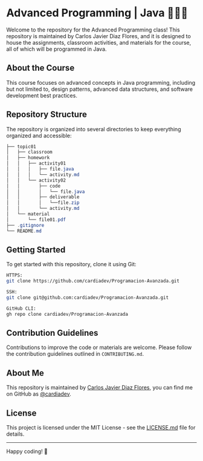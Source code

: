 # Advanced Programming | Java 👨🏻‍💻

Welcome to the repository for the Advanced Programming class! This repository is maintained by Carlos Javier Diaz Flores, and it is designed to house the assignments, classroom activities, and materials for the course, all of which will be programmed in Java.

## About the Course

This course focuses on advanced concepts in Java programming, including but not limited to, design patterns, advanced data structures, and software development best practices.

## Repository Structure

The repository is organized into several directories to keep everything organized and accessible:

```java
├── topic01
│   ├── classroom
│   ├── homework
│   │   ├── activity01
│   │   │   ├── file.java
│   │   │   └── activity.md
│   │   └── activity02
│   │       ├── code
│   │       │   └── file.java
│   │       ├── deliverable
│   │       │   └──file.zip
│   │       └── activity.md
│   └── material
│       └── file01.pdf
├── .gitignore
└── README.md
```


## Getting Started

To get started with this repository, clone it using Git:

```bash
HTTPS:
git clone https://github.com/cardiadev/Programacion-Avanzada.git

SSH:
git clone git@github.com:cardiadev/Programacion-Avanzada.git

GitHub CLI:
gh repo clone cardiadev/Programacion-Avanzada
```

## Contribution Guidelines

Contributions to improve the code or materials are welcome. Please follow the contribution guidelines outlined in `CONTRIBUTING.md`.

## About Me

This repository is maintained by [Carlos Javier Diaz Flores](https://carlosdiaz.dev/), you can find me on GitHub as [@cardiadev](https://github.com/cardiadev).

## License

This project is licensed under the MIT License - see the [LICENSE.md](LICENSE.md) file for details.


---
Happy coding! 🚀